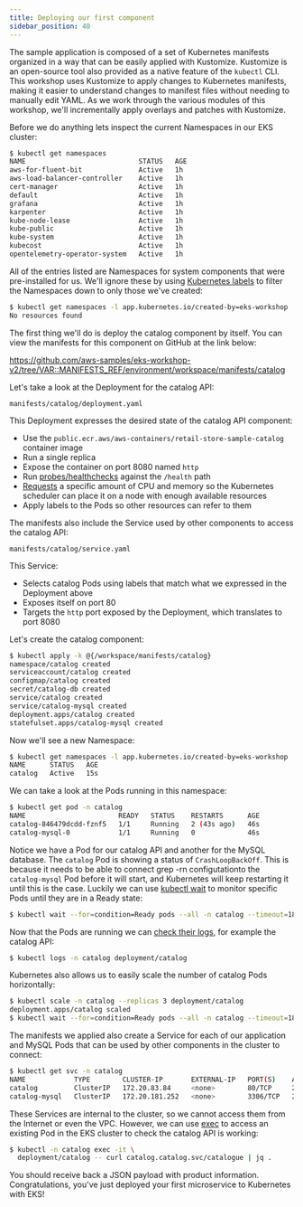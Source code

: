 ```yaml
---
title: Deploying our first component
sidebar_position: 40
---
```


The sample application is composed of a set of Kubernetes manifests organized in a way that can be easily applied with Kustomize. Kustomize is an open-source tool also provided as a native feature of the `kubectl` CLI. This workshop uses Kustomize to apply changes to Kubernetes manifests, making it easier to understand changes to manifest files without needing to manually edit YAML. As we work through the various modules of this workshop, we'll incrementally apply overlays and patches with Kustomize.

Before we do anything lets inspect the current Namespaces in our EKS cluster:

```bash
$ kubectl get namespaces
NAME                            STATUS   AGE
aws-for-fluent-bit              Active   1h
aws-load-balancer-controller    Active   1h
cert-manager                    Active   1h
default                         Active   1h
grafana                         Active   1h
karpenter                       Active   1h
kube-node-lease                 Active   1h
kube-public                     Active   1h
kube-system                     Active   1h
kubecost                        Active   1h
opentelemetry-operator-system   Active   1h
```

All of the entries listed are Namespaces for system components that were pre-installed for us. We'll ignore these by using [Kubernetes labels](https://kubernetes.io/docs/concepts/overview/working-with-objects/labels/) to filter the Namespaces down to only those we've created:

```bash
$ kubectl get namespaces -l app.kubernetes.io/created-by=eks-workshop
No resources found
```

The first thing we'll do is deploy the catalog component by itself. You can view the manifests for this component on GitHub at the link below:

https://github.com/aws-samples/eks-workshop-v2/tree/VAR::MANIFESTS_REF/environment/workspace/manifests/catalog

Let's take a look at the Deployment for the catalog API:

```file
manifests/catalog/deployment.yaml
```

This Deployment expresses the desired state of the catalog API component:

* Use the `public.ecr.aws/aws-containers/retail-store-sample-catalog` container image
* Run a single replica
* Expose the container on port 8080 named `http`
* Run [probes/healthchecks](https://kubernetes.io/docs/tasks/configure-pod-container/configure-liveness-readiness-startup-probes/) against the `/health` path
* [Requests](https://kubernetes.io/docs/concepts/configuration/manage-resources-containers/) a specific amount of CPU and memory so the Kubernetes scheduler can place it on a node with enough available resources
* Apply labels to the Pods so other resources can refer to them

The manifests also include the Service used by other components to access the catalog API:

```file
manifests/catalog/service.yaml
```

This Service:

* Selects catalog Pods using labels that match what we expressed in the Deployment above
* Exposes itself on port 80
* Targets the `http` port exposed by the Deployment, which translates to port 8080

Let's create the catalog component:

```bash
$ kubectl apply -k @{/workspace/manifests/catalog}
namespace/catalog created
serviceaccount/catalog created
configmap/catalog created
secret/catalog-db created
service/catalog created
service/catalog-mysql created
deployment.apps/catalog created
statefulset.apps/catalog-mysql created
```

Now we'll see a new Namespace:

```bash
$ kubectl get namespaces -l app.kubernetes.io/created-by=eks-workshop
NAME      STATUS   AGE
catalog   Active   15s
```

We can take a look at the Pods running in this namespace:

```bash
$ kubectl get pod -n catalog
NAME                       READY   STATUS    RESTARTS      AGE
catalog-846479dcdd-fznf5   1/1     Running   2 (43s ago)   46s
catalog-mysql-0            1/1     Running   0             46s
```

Notice we have a Pod for our catalog API and another for the MySQL database. The `catalog` Pod is showing a status of `CrashLoopBackOff`. This is because it needs to be able to connect grep -rn configutationto the `catalog-mysql` Pod before it will start, and Kubernetes will keep restarting it until this is the case. Luckily we can use [kubectl wait](https://kubernetes.io/docs/reference/generated/kubectl/kubectl-commands#wait) to monitor specific Pods until they are in a Ready state:

```bash
$ kubectl wait --for=condition=Ready pods --all -n catalog --timeout=180s
```

Now that the Pods are running we can [check their logs](https://kubernetes.io/docs/reference/generated/kubectl/kubectl-commands#logs), for example the catalog API:

```bash
$ kubectl logs -n catalog deployment/catalog
```

Kubernetes also allows us to easily scale the number of catalog Pods horizontally:

```bash
$ kubectl scale -n catalog --replicas 3 deployment/catalog
deployment.apps/catalog scaled
$ kubectl wait --for=condition=Ready pods --all -n catalog --timeout=180s
```

The manifests we applied also create a Service for each of our application and MySQL Pods that can be used by other components in the cluster to connect:

```bash
$ kubectl get svc -n catalog
NAME            TYPE        CLUSTER-IP       EXTERNAL-IP   PORT(S)    AGE
catalog         ClusterIP   172.20.83.84     <none>        80/TCP     2m48s
catalog-mysql   ClusterIP   172.20.181.252   <none>        3306/TCP   2m48s
```

These Services are internal to the cluster, so we cannot access them from the Internet or even the VPC. However, we can use [exec](https://kubernetes.io/docs/tasks/debug/debug-application/get-shell-running-container/) to access an existing Pod in the EKS cluster to check the catalog API is working:

```bash
$ kubectl -n catalog exec -it \
  deployment/catalog -- curl catalog.catalog.svc/catalogue | jq .
```

You should receive back a JSON payload with product information. Congratulations, you've just deployed your first microservice to Kubernetes with EKS!
